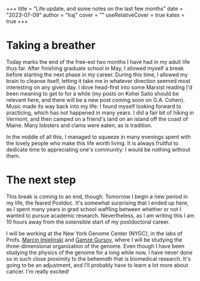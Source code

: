 +++
title = "Life update, and some notes on the last few months"
date = "2023-07-09"
author = "Iraj"
cover = ""
useRelativeCover = true
katex = true
+++

# Taking a breather

Today marks the end of the free-est two months I have had in my adult life thus far. After finishing graduate school in May, I allowed myself a break before starting the next phase in my career. During this time, I allowed my brain to cleanse itself, letting it take me in whatever direction seemed most interesting on any given day. I dove head-first into some Marxist reading I'd been meaning to get to for a while (my posts on Kohei Saito should be relevant here, and there will be a new post coming soon on G.A. Cohen). Music made its way back into my life: I found myself looking forward to practicing, which has not happened in many years. I did a fair bit of hiking in Vermont, and then camped on a friend's land on an island off the coast of Maine. Many lobsters and clams were eaten, as is tradition.

In the middle of all this, I managed to squeeze in many evenings spent with the lovely people who make this life worth living. It is always fruitful to dedicate time to appreciating one's community: I would be nothing without them.

# The next step

This break is coming to an end, though. Tomorrow I begin a new period in my life, the feared Postdoc. It's somewhat surprising that I ended up here, as I spent many years in grad school waffling between whether or not I wanted to pursue academic research. Nevertheless, as I am writing this I am 10 hours away from the ostensible start of my postdoctoral career. 

I will be working at the New York Genome Center (NYGC), in the labs of Profs. [Marcin Imielinski](https://www.mskilab.org/) and [Gamze Gursoy](https://g2lab.org), where I will be studying the three-dimensional organization of the genome. Even though I have been studying the physics of the genome for a long while now, I have never done so in such close proximity to the behemoth that is biomedical research. It's going to be an adjustment, and I'll probably have to learn a lot more about cancer. I'm really excited! 
